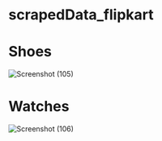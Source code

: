# scrapedData_flipkart

# Shoes
![Screenshot (105)](https://github.com/swathirose1304/scrapedData_flipkart/assets/113591475/dcb9e48e-c1bc-4c11-a093-0438a1e429b3)

# Watches
![Screenshot (106)](https://github.com/swathirose1304/scrapedData_flipkart/assets/113591475/6e3358af-cf2a-422e-a8a5-ad1fed6f3f2b)
